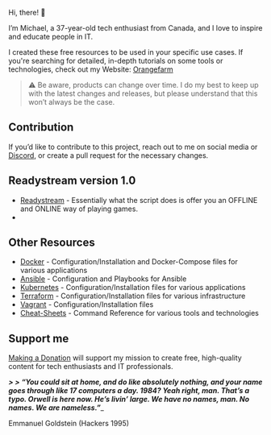 Hi, there! 👋

I’m Michael, a 37-year-old tech enthusiast from Canada, and I love to inspire and educate people in IT.

I created these free resources to be used in your specific use cases. If you're searching for detailed, in-depth tutorials on some tools or technologies, check out my Website: [Orangefarm](https://home.orangefarm.ca)

> ⚠️ Be aware, products can change over time. I do my best to keep up with the latest changes and releases, but please understand that this won’t always be the case.

## Contribution

If you’d like to contribute to this project, reach out to me on social media or [Discord](https://discord.com/invite/HJuEdZsWYE), or create a pull request for the necessary changes.

## Readystream version 1.0
- [Readystream](https://github.com/dockercompose-man/readystream) - Essentially what the script does is offer you an OFFLINE and ONLINE way of playing games.
- 

## Other Resources
- [Docker](https://github.com/dockercompose-man/docker) - Configuration/Installation and Docker-Compose files for various applications
- [Ansible](https://github.com/dockercompose-man/ansible) - Configuration and Playbooks for Ansible
- [Kubernetes](https://github.com/dockercompose-man/kubernetes) - Configuration/Installation files for various applications
- [Terraform](https://github.com/dockercompose-man/terraform) - Configuration/Installation files for various infrastructure
- [Vagrant](https://github.com/dockercompose-man/vagrant) - Configuration/Installation files
- [Cheat-Sheets](https://github.com/dockercompose-man/essentialeducation) - Command Reference for various tools and technologies



## Support me

[Making a Donation](https://home.orangefarm.ca/donate/) will support my mission to create free, high-quality content for tech enthusiasts and IT professionals.

_**> > “You could sit at home, and do like absolutely nothing, and your name goes through like 17 computers a day. 1984? Yeah right, man. That’s a typo. Orwell is here now. He’s livin’ large. We have no names, man. No names. We are nameless.”**__
> > 
Emmanuel Goldstein (Hackers 1995)
